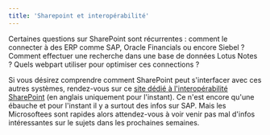 ```yaml
---
title: 'Sharepoint et interopérabilité'
---
```


Certaines questions sur SharePoint sont récurrentes : comment le connecter à des
ERP comme SAP, Oracle Financials ou encore Siebel ? Comment effectuer une
recherche dans une base de données Lotus Notes ? Quels webpart utiliser pour
optimiser ces connections ?

<!-- more -->

Si vous désirez comprendre comment SharePoint peut s'interfacer avec ces autres
systèmes, rendez-vous sur ce
[site dédié à l'interopérabilité SharePoint](http://technet.microsoft.com/en-us/library/bb496474.aspx)
(en anglais uniquement pour l'instant). Ce n'est encore qu'une ébauche et pour
l'instant il y a surtout des infos sur SAP. Mais les Microsoftees sont rapides
alors attendez-vous à voir venir pas mal d'infos intéressantes sur le sujets
dans les prochaines semaines.
